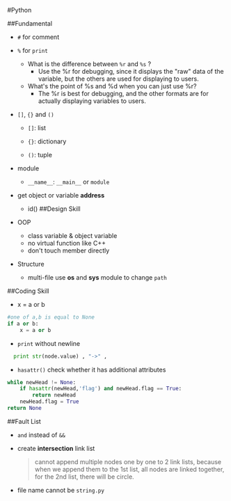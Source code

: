 #Python

##Fundamental

* `#` for comment
*  `%` for `print`
    * What is the difference between `%r` and `%s` ?
        * Use the %r for debugging, since it displays the "raw" data of the variable, but the others are used for displaying to users.
    * What's the point of %s and %d when you can just use %r?
        * The %r is best for debugging, and the other formats are for actually displaying variables to users.
* `[]`, `{}` and `()`

    * `[]`: list

    * `{}`: dictionary

    * `()`: tuple

* module
  * `__name__`: `__main__` or `module`
* get object or variable **address**
  * id()
##Design Skill

* OOP
  * class variable & object variable
  * no virtual function like C++
  * don't touch member directly

* Structure

  * multi-file use **os** and **sys** module to change `path`
  
##Coding Skill

* x = a or b
```py
#one of a,b is equal to None
if a or b:
	x = a or b
```
* `print` without newline
```py
  print str(node.value) , "->" ,
```
* `hasattr()` check whether it has additional attributes
```py
while newHead != None:
    if hasattr(newHead,'flag') and newHead.flag == True:
        return newHead
    newHead.flag = True
return None
```
##Fault List

* `and` instead of `&&`

* create **intersection** link list

    > cannot append multiple nodes one by one to 2 link lists, because when we append them to the 1st list, all nodes are linked together, for the 2nd list, there will be circle.

* file name cannot be `string.py`
